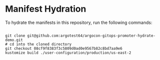 
# Manifest Hydration

To hydrate the manifests in this repository, run the following commands:

```shell

git clone git@github.com:argotest64/argocon-gitops-promoter-hydrate-demo.git
# cd into the cloned directory
git checkout 08cf9f8383f3c5809d0ad0e9567b82c8bd7aa9e6
kustomize build ./user-configuration/production/us-east-2
```